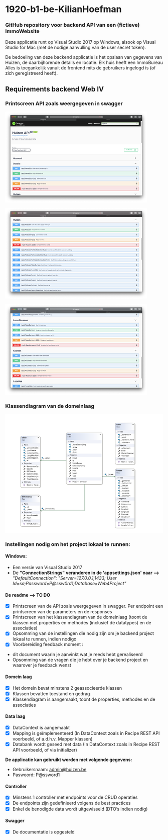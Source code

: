 # 1920-b1-be-KilianHoefman
### GitHub repository voor backend API van een (fictieve) ImmoWebsite
Deze applicatie runt op Visual Studio 2017 op Windows, alsook op Visual Studio for Mac (met de nodige aanvulling van de user secret token).

De bedoeling van deze backend applicatie is het opslaan van gegevens van Huizen, de daarbijhorende details en locatie.
Elk huis heeft een ImmoBureau
Alles is toegankelijk vanuit de frontend mits de gebruikers ingelogd is (of zich geregistreerd heeft).

## Requirements backend Web IV

### Printscreen API zoals weergegeven in swagger

![Swagger printout 1](images/Swagger1.png)

![Swagger printout 2](images/Swagger2.png)

![Swagger printout 3](images/Swagger3.png)
### Klassendiagram van de domeinlaag

![DCD printout domeinlaag](images/DCD.png)

### Instellingen nodig om het project lokaal te runnen:

#### Windows:
- Een versie van Visual Studio 2017
- De **"ConnectionStrings" veranderen in de 'appsettings.json' naar -->**
_"DefaultConnection": "Server=127.0.0.1,1433; User Id=sa;Password=P@ssw0rd1;Database=Web4Project"_

#### De readme --> TO DO
- [x] Printscreen van de API zoals weergegeven in swagger. Per endpoint een printscreen van de parameters en de responses
- [x] Printscreen van het klassendiagram van de domeinlaag (toont de klassen met properties en methodes (inclusief de datatypes) en de associaties)
- [x] Opsomming van de instellingen die nodig zijn om je backend project lokaal te runnen, indien nodigx
- [x] Voorbereiding feedback moment :
 -  dit document waarin je aanvinkt wat je reeds hebt gerealiseerd
 - Opsomming van de vragen die je hebt over je backend project en waarover je feedback wenst

#### Domein laag
- [x] Het domein bevat minstens 2 geassocieerde klassen
- [x] Klassen bevatten toestand en gedrag
- [x] Klassendiagram is aangemaakt, toont de properties, methodes en de associaties

#### Data laag
- [x] DataContext is aangemaakt
- [x] Mapping is geïmplementeerd (In DataContext zoals in Recipe REST API voorbeeld, of a.d.h.v. Mapper klassen)
- [x] Databank wordt geseed met data (In DataContext zoals in Recipe REST API voorbeeld, of via initializer)

**De applicatie kan gebruikt worden met volgende gegevens:**
- Gebruikersnaam: admin@huizen.be
- Paswoord: P@ssword1

#### Controller
- [x] Minstens 1 controller met endpoints voor de CRUD operaties
- [x] De endpoints zijn gedefinieerd volgens de best practices
- [x] Enkel de benodigde data wordt uitgewisseld (DTO’s indien nodig)

#### Swagger 
- [x] De documentatie is opgesteld
